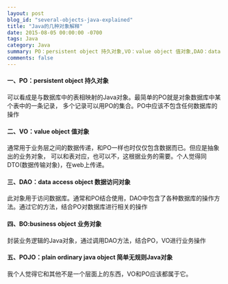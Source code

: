 ```yaml
---
layout: post
blog_id: "several-objects-java-explained"
title: "Java的几种对象解释"
date: 2015-08-05 00:00:00 -0700
tags: Java
category: Java
summary: PO：persistent object 持久对象,VO：value object 值对象,DAO：data access object 数据访问对象
comments: false
---
```


#### 一、PO：persistent object 持久对象

可以看成是与数据库中的表相映射的Java对象。最简单的PO就是对象数据库中某个表中的一条记录，
多个记录可以用PO的集合。PO中应该不包含任何数据库的操作

#### 二、VO：value object 值对象

通常用于业务层之间的数据传递，和PO一样也时仅仅包含数据而已。但应是抽象出的业务对象，
可以和表对应，也可以不，这根据业务的需要。个人觉得同DTO(数据传输对象)，在web上传递。

#### 三、DAO：data access object 数据访问对象

此对象用于访问数据库。通常和PO结合使用，DAO中包含了各种数据库的操作方法。通过它的方法，结合PO对数据库进行相关的操作

#### 四、BO:business object 业务对象

封装业务逻辑的Java对象，通过调用DAO方法，结合PO，VO进行业务操作

#### 五、POJO：plain ordinary java object 简单无规则Java对象

我个人觉得它和其他不是一个层面上的东西，VO和PO应该都属于它。

<br>